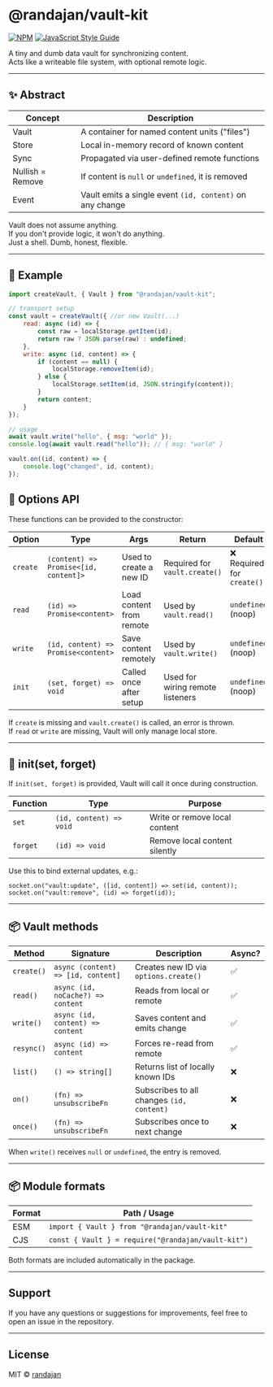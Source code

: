 # @randajan/vault-kit

[![NPM](https://img.shields.io/npm/v/@randajan/vault-kit.svg)](https://www.npmjs.com/package/@randajan/std-io) [![JavaScript Style Guide](https://img.shields.io/badge/code_style-standard-brightgreen.svg)](https://standardjs.com)

A tiny and dumb data vault for synchronizing content.  
Acts like a writeable file system, with optional remote logic.

---

## ✨ Abstract

| Concept | Description |
|--------|-------------|
| Vault | A container for named content units ("files") |
| Store | Local in-memory record of known content |
| Sync | Propagated via user-defined remote functions |
| Nullish = Remove | If content is `null` or `undefined`, it is removed |
| Event | Vault emits a single event `(id, content)` on any change |

Vault does not assume anything.  
If you don't provide logic, it won't do anything.  
Just a shell. Dumb, honest, flexible.

---

## 🧪 Example

```js
import createVault, { Vault } from "@randajan/vault-kit";

// transport setup
const vault = createVault({ //or new Vault(...)
    read: async (id) => {
        const raw = localStorage.getItem(id);
        return raw ? JSON.parse(raw) : undefined;
    },
    write: async (id, content) => {
        if (content == null) {
            localStorage.removeItem(id);
        } else {
            localStorage.setItem(id, JSON.stringify(content));
        }
        return content;
    }
});

// usage
await vault.write("hello", { msg: "world" });
console.log(await vault.read("hello")); // { msg: "world" }

vault.on((id, content) => {
    console.log("changed", id, content);
});
```


## 🧩 Options API

These functions can be provided to the constructor:

| Option         | Type                    | Args                          | Return                             | Default            |
|----------------|-------------------------|-------------------------------|-------------------------------------|--------------------|
| `create`       | `(content) => Promise<[id, content]>` | Used to create a new ID | Required for `vault.create()`      | ❌ Required for `create()` |
| `read`         | `(id) => Promise<content>`           | Load content from remote     | Used by `vault.read()`             | `undefined` (noop) |
| `write`        | `(id, content) => Promise<content>`  | Save content remotely        | Used by `vault.write()`            | `undefined` (noop) |
| `init`         | `(set, forget) => void`              | Called once after setup      | Used for wiring remote listeners   | `undefined` (noop)         |

If `create` is missing and `vault.create()` is called, an error is thrown.  
If `read` or `write` are missing, Vault will only manage local store.

---

## 🔁 init(set, forget)

If `init(set, forget)` is provided, Vault will call it once during construction.

| Function | Type                       | Purpose                              |
|----------|----------------------------|--------------------------------------|
| `set`    | `(id, content) => void`    | Write or remove local content        |
| `forget` | `(id) => void`             | Remove local content silently        |

Use this to bind external updates, e.g.:

```
socket.on("vault:update", ([id, content]) => set(id, content));
socket.on("vault:remove", (id) => forget(id));
```

---

## 📦 Vault methods

| Method         | Signature                          | Description                          | Async? |
|----------------|------------------------------------|--------------------------------------|--------|
| `create()`     | `async (content) => [id, content]` | Creates new ID via `options.create()` | ✅     |
| `read()`       | `async (id, noCache?) => content`  | Reads from local or remote           | ✅     |
| `write()`      | `async (id, content) => content`   | Saves content and emits change       | ✅     |
| `resync()`     | `async (id) => content`            | Forces re-read from remote           | ✅     |
| `list()`       | `() => string[]`                   | Returns list of locally known IDs    | ❌     |
| `on()`         | `(fn) => unsubscribeFn`            | Subscribes to all changes `(id, content)` | ❌ |
| `once()`       | `(fn) => unsubscribeFn`            | Subscribes once to next change       | ❌     |

When `write()` receives `null` or `undefined`, the entry is removed.

---

## 📦 Module formats

| Format | Path / Usage           |
|--------|------------------------|
| ESM    | `import { Vault } from "@randajan/vault-kit"` |
| CJS    | `const { Vault } = require("@randajan/vault-kit")` |

Both formats are included automatically in the package.


---

## **Support**
If you have any questions or suggestions for improvements, feel free to open an issue in the repository.

---

## **License**
MIT © [randajan](https://github.com/randajan)